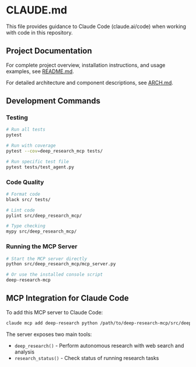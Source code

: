 # CLAUDE.md

This file provides guidance to Claude Code (claude.ai/code) when working with code in this repository.

## Project Documentation

For complete project overview, installation instructions, and usage examples, see [README.md](README.md).

For detailed architecture and component descriptions, see [ARCH.md](ARCH.md).

## Development Commands

### Testing
```bash
# Run all tests
pytest

# Run with coverage
pytest --cov=deep_research_mcp tests/

# Run specific test file
pytest tests/test_agent.py
```

### Code Quality
```bash
# Format code
black src/ tests/

# Lint code
pylint src/deep_research_mcp/

# Type checking
mypy src/deep_research_mcp/
```

### Running the MCP Server
```bash
# Start the MCP server directly
python src/deep_research_mcp/mcp_server.py

# Or use the installed console script
deep-research-mcp
```

## MCP Integration for Claude Code

To add this MCP server to Claude Code:
```bash
claude mcp add deep-research python /path/to/deep-research-mcp/src/deep_research_mcp/mcp_server.py
```

The server exposes two main tools:
- `deep_research()` - Perform autonomous research with web search and analysis
- `research_status()` - Check status of running research tasks
